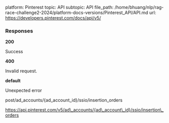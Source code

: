 platform: Pinterest
topic: API
subtopic: API
file_path: /home/bhuang/nlp/rag-race-challenge2-2024/platform-docs-versions/Pinterest_API/API.md
url: https://developers.pinterest.com/docs/api/v5/

### Responses

**200**

Success

**400**

Invalid request.

**default**

Unexpected error

post/ad\_accounts/{ad\_account\_id}/ssio/insertion\_orders

https://api.pinterest.com/v5/ad\_accounts/{ad\_account\_id}/ssio/insertion\_orders